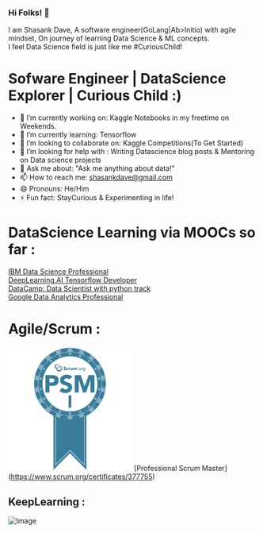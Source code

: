 ### Hi Folks! 👋
I am Shasank Dave, A software engineer(GoLang|Ab>Initio) with agile mindset, On journey of learning Data Science & ML concepts.</br>
I feel Data Science field is just like me #CuriousChild!

# Sofware Engineer | DataScience Explorer | Curious Child :)

- 🔭 I’m currently working on: Kaggle Notebooks in my freetime on Weekends.
- 🌱 I’m currently learning: Tensorflow
- 👯 I’m looking to collaborate on: Kaggle Competitions(To Get Started)
- 🤔 I’m looking for help with : Writing Datascience blog posts & Mentoring on Data science projects
- 💬 Ask me about: "Ask me anything about data!"
- 📫 How to reach me: shasankdave@gmail.com
- 😄 Pronouns: He/Him
- ⚡ Fun fact: StayCurious & Experimenting in life!

# DataScience Learning via MOOCs so far :
[IBM Data Science Professional](https://www.coursera.org/account/accomplishments/specialization/certificate/SBHQ52YBWSWE) <br/>
[DeepLearning.AI Tensorflow Developer](https://www.coursera.org/account/accomplishments/specialization/certificate/YXDQ8EGP95TC) <br/>
[DataCamp: Data Scientist with python track](https://www.datacamp.com/statement-of-accomplishment/track/ccb4ffeba9febfa6dce4d09f0a302af2695b801e) <br/>
[Google Data Analytics Professional](https://coursera.org/share/4501cc94cd0e8a49b20edfba0a28bde2) <br/>

# Agile/Scrum :
![image info](./psmi.png) [Professional Scrum Master] (https://www.scrum.org/certificates/377755) 

## KeepLearning :
![Image](https://cdn.dribbble.com/users/82162/screenshots/3579187/staycurious_wip.gif)




